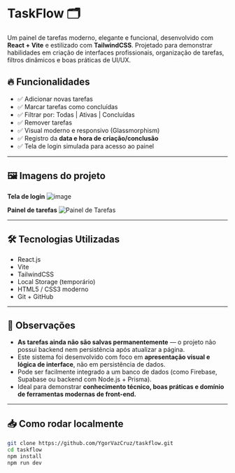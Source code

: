 # TaskFlow 🗂️

Um painel de tarefas moderno, elegante e funcional, desenvolvido com **React + Vite** e estilizado com **TailwindCSS**. Projetado para demonstrar habilidades em criação de interfaces profissionais, organização de tarefas, filtros dinâmicos e boas práticas de UI/UX.

## 🔥 Funcionalidades

- ✅ Adicionar novas tarefas
- ✅ Marcar tarefas como concluídas
- ✅ Filtrar por: Todas | Ativas | Concluídas
- ✅ Remover tarefas
- ✅ Visual moderno e responsivo (Glassmorphism)
- ✅ Registro da **data e hora de criação/conclusão**
- ✅ Tela de login simulada para acesso ao painel

---

## 🖼️ Imagens do projeto

**Tela de login**
![image](https://github.com/user-attachments/assets/4802a316-1ac3-4e7c-8bef-9eca32ee1889)


**Painel de tarefas**
![Painel de Tarefas](./public/preview-painel.png)

---

## 🛠️ Tecnologias Utilizadas

- React.js
- Vite
- TailwindCSS
- Local Storage (temporário)
- HTML5 / CSS3 moderno
- Git + GitHub

---

## 📌 Observações

- **As tarefas ainda não são salvas permanentemente** — o projeto não possui backend nem persistência após atualizar a página.
- Este sistema foi desenvolvido com foco em **apresentação visual e lógica de interface**, não em persistência de dados.
- Pode ser facilmente integrado a um banco de dados (como Firebase, Supabase ou backend com Node.js + Prisma).
- Ideal para demonstrar **conhecimento técnico, boas práticas e domínio de ferramentas modernas de front-end.**

---

## 📥 Como rodar localmente

```bash
git clone https://github.com/YgorVazCruz/taskflow.git
cd taskflow
npm install
npm run dev
